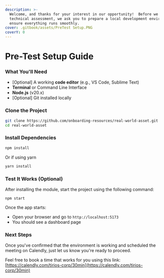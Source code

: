 ```yaml
---
description: >-
  Welcome, and thanks for your interest in our opportunity!  Before we begin the
  technical assessment, we ask you to prepare a local development environment to
  ensure everything runs smoothly.
cover: .gitbook/assets/PreTest Setup.PNG
coverY: 0
---
```


# Pre-Test Setup Guide

### What You'll Need

* \[Optional] A working **code editor** (e.g., VS Code, Sublime Text)
* **Terminal** or Command Line Interface
* **Node.js** (v20.x)&#x20;
* \[Optional] Git installed locally

### Clone the Project

```bash
git clone https://github.com/onboarding-resources/real-world-asset.git
cd real-world-asset
```

### Install Dependencies

```bash
npm install
```

Or if using yarn

```bash
yarn install
```

### Test It Works (Optional)

After installing the module, start the project using the following command:

```
npm start
```

Once the app starts:

* Open your browser and go to `http://localhost:5173`
* You should see a dashboard page

### Next Steps

Once you've confirmed that the environment is working and scheduled the meeting on Calendly, just let us know you're ready to proceed.

Feel free to book a time that works for you using this link: [https://calendly.com/tirios-corp/30min](https://calendly.com/tirios-corp/30min)
